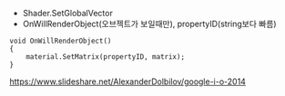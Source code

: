 
- Shader.SetGlobalVector
- OnWillRenderObject(오브젝트가 보일때만), propertyID(string보다 빠름)
```
void OnWillRenderObject()
{
    material.SetMatrix(propertyID, matrix);
}
```

https://www.slideshare.net/AlexanderDolbilov/google-i-o-2014